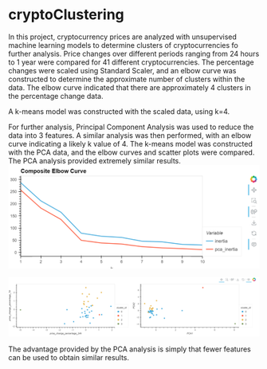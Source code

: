 # cryptoClustering

In this project, cryptocurrency prices are analyzed with unsupervised machine learning models to determine clusters of cryptocurrencies fo further analysis.  Price changes over different periods ranging from 24 hours to 1 year were compared for 41 different cryptocurrencies.  The percentage changes were scaled using Standard Scaler, and an elbow curve was constructed to determine the approximate number of clusters within the data.  The elbow curve indicated that there are approximately 4 clusters in the percentage change data.

A k-means model was constructed with the scaled data, using k=4.  

For further analysis, Principal Component Analysis was used to reduce the data into 3 features.  A similar analysis was then performed, with an elbow curve indicating a likely k value of 4.  The k-means model was constructed with the PCA data, and the elbow curves and scatter plots were compared.  The PCA analysis provided extremely similar results.  
![elbow](image.png)

![clusters](image-1.png)

The advantage provided by the PCA analysis is simply that fewer features can be used to obtain similar results.  